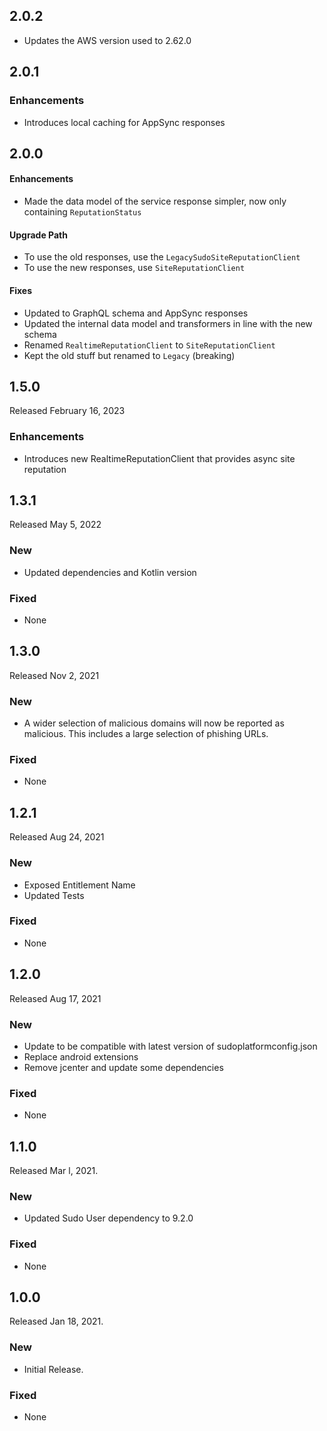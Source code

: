 ## 2.0.2
- Updates the AWS version used to 2.62.0

## 2.0.1

### Enhancements
- Introduces local caching for AppSync responses

## 2.0.0

#### Enhancements
- Made the data model of the service response simpler, now only containing `ReputationStatus`

#### Upgrade Path
- To use the old responses, use the `LegacySudoSiteReputationClient`
- To use the new responses, use `SiteReputationClient`

#### Fixes
- Updated to GraphQL schema and AppSync responses
- Updated the internal data model and transformers in line with the new schema
- Renamed `RealtimeReputationClient` to `SiteReputationClient`
- Kept the old stuff but renamed to `Legacy` (breaking)


## 1.5.0
Released February 16, 2023

### Enhancements
- Introduces new RealtimeReputationClient that provides async site reputation

## 1.3.1
Released May 5, 2022

### New
- Updated dependencies and Kotlin version

### Fixed

- None

## 1.3.0
Released Nov 2, 2021

### New
- A wider selection of malicious domains will now be reported as malicious. This includes a large selection of phishing URLs.

### Fixed

- None

## 1.2.1
Released Aug 24, 2021

### New
- Exposed Entitlement Name
- Updated Tests

### Fixed

- None

## 1.2.0
Released Aug 17, 2021

### New

- Update to be compatible with latest version of sudoplatformconfig.json
- Replace android extensions
- Remove jcenter and update some dependencies

### Fixed

- None

## 1.1.0
Released Mar l, 2021.

### New

- Updated Sudo User dependency to 9.2.0

### Fixed

- None

## 1.0.0
Released Jan 18, 2021.

### New

- Initial Release.

### Fixed

- None
